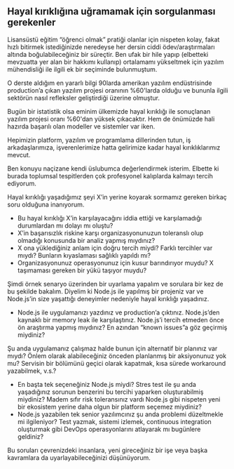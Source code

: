 ## Hayal kırıklığına uğramamak için sorgulanması gerekenler

Lisansüstü eğitim “öğrenci olmak” pratiği olanlar için nispeten kolay, fakat hızlı bitirmek istediğinizde neredeyse her dersin ciddi ödev/araştırmaları altında boğulabileceğiniz bir süreçtir. Ben ufak bir hile yapıp (elbetteki mevzuatta yer alan bir hakkımı kullanıp) ortalamamı yükseltmek için yazılım mühendisliği ile ilgili ek bir seçiminde bulunmuştum.

O derste aldığım en yararlı bilgi 90larda amerikan yazılım endüstrisinde production’a çıkan yazılım projesi oranının %60'larda olduğu ve bununla ilgili sektörün nasıl refleksler geliştirdiği üzerine olmuştur.

Bugün bir istatistik olsa eminim ülkemizde hayal kırıklığı ile sonuçlanan yazılım projesi oranı %60'dan yüksek çıkacaktır. Hem de önümüzde hali hazırda başarılı olan modeller ve sistemler var iken.

Hepimizin platform, yazılım ve programlama dillerinden tutun, iş arkadaşlarımıza, işverenlerimize hatta gelirimize kadar hayal kırıklıklarımız mevcut.

Ben konuyu naçizane kendi üslubumca değerlendirmek isterim. Elbette ki burada toplumsal tespitlerden çok profesyonel kalıplarda kalmayı tercih ediyorum.

Hayal kırıklığı yaşadığımız şeyi X’in yerine koyarak sormamız gereken birkaç soru olduğuna inanıyorum.

*   Bu hayal kırıklığı X’in karşılayacağını iddia ettiği ve karşılamadığı durumlardan mı dolayı mı oluştu?
*   X’in başarısızlık riskine karşı organizasyonunuzun toleranslı olup olmadığı konusunda bir analiz yapmış mıydınız?
*   X ona yüklediğiniz anlam için doğru tercih miydi? Farklı tercihler var mıydı? Bunların kıyaslaması sağlıklı yapıldı mı?
*   Organizasyonunuz operasyonunuz için kusur barındırıyor muydu? X taşımaması gereken bir yükü taşıyor muydu?

Şimdi örnek senaryo üzerinden bir uyarlama yapalım ve sorulara bir kez de bu şekilde bakalım. Diyelim ki Node.js ile yapılmış bir projeniz var ve Node.js’in size yaşattığı deneyimler nedeniyle hayal kırıklığı yaşadınız.

*   Node.js ile uygulamanızı yazdınız ve production’a çıktınız. Node.js’den kaynaklı bir memory leak ile karşılaştınız. Node.js’i tercih etmeden önce ön araştırma yapmış mıydınız? En azından “known issues”a göz geçirmiş miydiniz?

Şu anda uygulamanız çalışmaz halde bunun için alternatif bir planınız var mıydı? Önlem olarak alabileceğiniz önceden planlanmış bir aksiyonunuz yok mu? Servisin bir bölümünü geçici olarak kapatmak, kısa sürede workaround yazabilmek, v.s.?

*   En başta tek seçeneğiniz Node.js miydi? Stres test ile şu anda yaşadığınız sorunun benzerini bu tercihi yaparken oluşturabilmiş miydiniz? Madem sıfır risk toleransınız vardı Node.js gibi nispeten yeni bir ekosistem yerine daha olgun bir platform seçemez miydiniz?
*   Node.js yazabilen tek senior yazılımcınız şu anda problemi düzeltmekle mi ilgileniyor? Test yazmak, sistemi izlemek, continuous integration oluşturmak gibi DevOps operasyonlarını atlayarak mı bugünlere geldiniz?

Bu soruları çevrenizdeki insanlara, yeni gireceğiniz bir işe veya başka kavramlara da uyarlayabileceğinizi düşünüyorum.